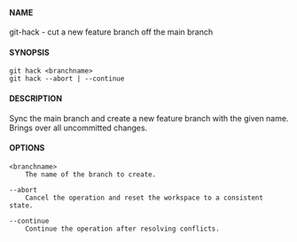 #### NAME

git-hack - cut a new feature branch off the main branch


#### SYNOPSIS

```
git hack <branchname>
git hack --abort | --continue
```


#### DESCRIPTION

Sync the main branch and create a new feature branch with the given name.
Brings over all uncommitted changes.


#### OPTIONS

```
<branchname>
    The name of the branch to create.

--abort
    Cancel the operation and reset the workspace to a consistent state.

--continue
    Continue the operation after resolving conflicts.
```
